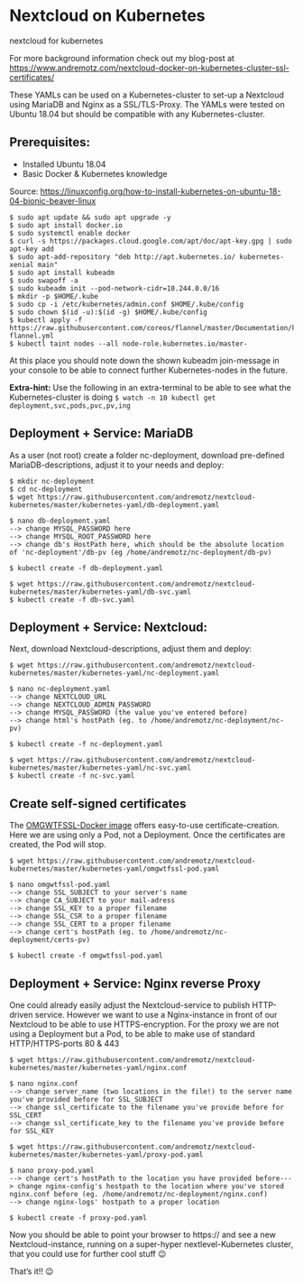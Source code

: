# Nextcloud on Kubernetes
nextcloud for kubernetes

For more background information check out my blog-post at https://www.andremotz.com/nextcloud-docker-on-kubernetes-cluster-ssl-certificates/ 

These YAMLs can be used on a Kubernetes-cluster to set-up a Nextcloud using MariaDB and Nginx as a SSL/TLS-Proxy. The YAMLs were tested on Ubuntu 18.04 but should be compatible with any Kubernetes-cluster.

## Prerequisites:
* Installed Ubuntu 18.04 
* Basic Docker & Kubernetes knowledge

Source: https://linuxconfig.org/how-to-install-kubernetes-on-ubuntu-18-04-bionic-beaver-linux

```
$ sudo apt update && sudo apt upgrade -y
$ sudo apt install docker.io
$ sudo systemctl enable docker
$ curl -s https://packages.cloud.google.com/apt/doc/apt-key.gpg | sudo apt-key add
$ sudo apt-add-repository "deb http://apt.kubernetes.io/ kubernetes-xenial main"
$ sudo apt install kubeadm
$ sudo swapoff -a
$ sudo kubeadm init --pod-network-cidr=10.244.0.0/16
$ mkdir -p $HOME/.kube
$ sudo cp -i /etc/kubernetes/admin.conf $HOME/.kube/config
$ sudo chown $(id -u):$(id -g) $HOME/.kube/config
$ kubectl apply -f https://raw.githubusercontent.com/coreos/flannel/master/Documentation/kube-flannel.yml
$ kubectl taint nodes --all node-role.kubernetes.io/master-
```
At this place you should note down the shown kubeadm join-message in your console to be able to connect further Kubernetes-nodes in the future.

**Extra-hint:** Use the following in an extra-terminal to be able to see what the Kubernetes-cluster is doing
`$ watch -n 10 kubectl get deployment,svc,pods,pvc,pv,ing`

## Deployment + Service: MariaDB
As a user (not root) create a folder nc-deployment, download pre-defined MariaDB-descriptions, adjust it to your needs and deploy:
```
$ mkdir nc-deployment
$ cd nc-deployment
$ wget https://raw.githubusercontent.com/andremotz/nextcloud-kubernetes/master/kubernetes-yaml/db-deployment.yaml

$ nano db-deployment.yaml
--> change MYSQL_PASSWORD here
--> change MYSQL_ROOT_PASSWORD here
--> change db's HostPath here, which should be the absolute location of 'nc-deployment'/db-pv (eg /home/andremotz/nc-deployment/db-pv)

$ kubectl create -f db-deployment.yaml

$ wget https://raw.githubusercontent.com/andremotz/nextcloud-kubernetes/master/kubernetes-yaml/db-svc.yaml
$ kubectl create -f db-svc.yaml
```

## Deployment + Service: Nextcloud:
Next, download Nextcloud-descriptions, adjust them and deploy:
```
$ wget https://raw.githubusercontent.com/andremotz/nextcloud-kubernetes/master/kubernetes-yaml/nc-deployment.yaml

$ nano nc-deployment.yaml
--> change NEXTCLOUD_URL
--> change NEXTCLOUD_ADMIN_PASSWORD
--> change MYSQL_PASSWORD (the value you've entered before)
--> change html's hostPath (eg. to /home/andremotz/nc-deployment/nc-pv)

$ kubectl create -f nc-deployment.yaml

$ wget https://raw.githubusercontent.com/andremotz/nextcloud-kubernetes/master/kubernetes-yaml/nc-svc.yaml
$ kubectl create -f nc-svc.yaml
```

## Create self-signed certificates
The [OMGWTFSSL-Docker image](https://hub.docker.com/r/paulczar/omgwtfssl/) offers easy-to-use certificate-creation. Here we are using only a Pod, not a Deployment. Once the certificates are created, the Pod will stop.
```
$ wget https://raw.githubusercontent.com/andremotz/nextcloud-kubernetes/master/kubernetes-yaml/omgwtfssl-pod.yaml

$ nano omgwtfssl-pod.yaml
--> change SSL_SUBJECT to your server's name
--> change CA_SUBJECT to your mail-adress
--> change SSL_KEY to a proper filename
--> change SSL_CSR to a proper filename
--> change SSL_CERT to a proper filename
--> change cert's hostPath (eg. to /home/andremotz/nc-deployment/certs-pv)

$ kubectl create -f omgwtfssl-pod.yaml
```

## Deployment + Service: Nginx reverse Proxy
One could already easily adjust the Nextcloud-service to publish HTTP-driven service. However we want to use a Nginx-instance in front of our Nextcloud to be able to use HTTPS-encryption. For the proxy we are not using a Deployment but a Pod, to be able to make use of standard HTTP/HTTPS-ports 80 & 443
```
$ wget https://raw.githubusercontent.com/andremotz/nextcloud-kubernetes/master/kubernetes-yaml/nginx.conf

$ nano nginx.conf
--> change server_name (two locations in the file!) to the server name you've provided before for SSL_SUBJECT
--> change ssl_certificate to the filename you've provide before for SSL_CERT
--> change ssl_certificate_key to the filename you've provide before for SSL_KEY

$ wget https://raw.githubusercontent.com/andremotz/nextcloud-kubernetes/master/kubernetes-yaml/proxy-pod.yaml

$ nano proxy-pod.yaml
--> change cert's hostPath to the location you have provided before---> change nginx-config's hostpath to the location where you've stored nginx.conf before (eg. /home/andremotz/nc-deployment/nginx.conf)
--> change nginx-logs' hostpath to a proper location

$ kubectl create -f proxy-pod.yaml
```
Now you should be able to point your browser to https://<yourserver> and see a new Nextcloud-instance, running on a super-hyper nextlevel-Kubernetes cluster, that you could use for further cool stuff 😉

That’s it!! 😉
